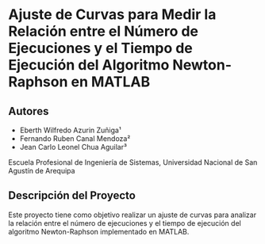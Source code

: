# Ajuste de Curvas para Medir la Relación entre el Número de Ejecuciones y el Tiempo de Ejecución del Algoritmo Newton-Raphson en MATLAB

## Autores
- Eberth Wilfredo Azurin Zuñiga¹
- Fernando Ruben Canal Mendoza²
- Jean Carlo Leonel Chua Aguilar³

Escuela Profesional de Ingeniería de Sistemas, Universidad Nacional de San Agustín de Arequipa

## Descripción del Proyecto
Este proyecto tiene como objetivo realizar un ajuste de curvas para analizar la relación entre el número de ejecuciones y el tiempo de ejecución del algoritmo Newton-Raphson implementado en MATLAB. 


